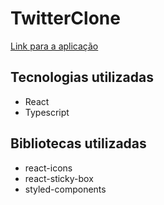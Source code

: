 # TwitterClone 

[Link para a aplicação](https://silly-edison-f742da.netlify.app/)

## Tecnologias utilizadas
- React
- Typescript

## Bibliotecas utilizadas
- react-icons
- react-sticky-box
- styled-components